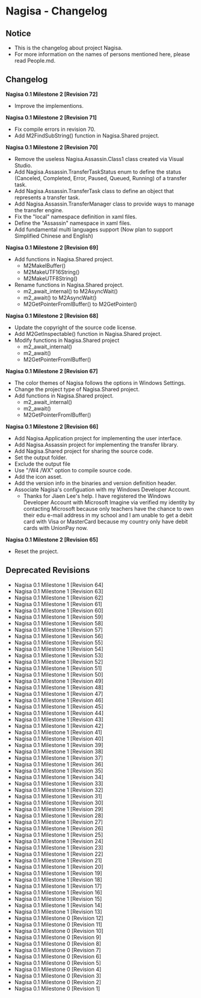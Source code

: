 ﻿# Nagisa - Changelog

## Notice
- This is the changelog about project Nagisa.
- For more information on the names of persons mentioned here, please read 
  People.md.

## Changelog

**Nagisa 0.1 Milestone 2 [Revision 72]**
- Improve the implementions. 

**Nagisa 0.1 Milestone 2 [Revision 71]**
- Fix compile errors in revision 70.
- Add M2FindSubString() function in Nagisa.Shared project.

**Nagisa 0.1 Milestone 2 [Revision 70]**
- Remove the useless Nagisa.Assassin.Class1 class created via Visual Studio.
- Add Nagisa.Assassin.TransferTaskStatus enum to define the status (Canceled, 
  Completed, Error, Paused, Queued, Running) of a transfer task.
- Add Nagisa.Assassin.TransferTask class to define an object that represents a 
  transfer task.
- Add Nagisa.Assassin.TransferManager class to provide ways to manage the 
  transfer engine.
- Fix the "local" namespace definition in xaml files.
- Define the "Assassin" namespace in xaml files.
- Add fundamental multi languages support (Now plan to support Simplified 
  Chinese and English)

**Nagisa 0.1 Milestone 2 [Revision 69]** 
- Add functions in Nagisa.Shared project.
  - M2MakeIBuffer()
  - M2MakeUTF16String()
  - M2MakeUTF8String()
- Rename functions in Nagisa.Shared project.
  - m2_await_internal() to M2AsyncWait()
  - m2_await() to M2AsyncWait()
  - M2GetPointerFromIBuffer() to M2GetPointer()

**Nagisa 0.1 Milestone 2 [Revision 68]** 
- Update the copyright of the source code license.
- Add M2GetInspectable() function in Nagisa.Shared project.
- Modify functions in Nagisa.Shared project
  - m2_await_internal()
  - m2_await()
  - M2GetPointerFromIBuffer()

**Nagisa 0.1 Milestone 2 [Revision 67]** 
- The color themes of Nagisa follows the options in Windows Settings.
- Change the project type of Nagisa.Shared project.
- Add functions in Nagisa.Shared project.
  - m2_await_internal()
  - m2_await()
  - M2GetPointerFromIBuffer()

**Nagisa 0.1 Milestone 2 [Revision 66]** 
- Add Nagisa.Application project for implementing the user interface.
- Add Nagisa.Assassin project for implementing the transfer library.
- Add Nagisa.Shared project for sharing the source code.
- Set the output folder.
- Exclude the output file
- Use "/W4 /WX" option to compile source code.
- Add the icon asset.
- Add the version info in the binaries and version definition header.
- Associate Nagisa's configuation with my Windows Developer Account.
  - Thanks for Jiaen Lee's help. I have registered the Windows Developer 
    Account with Microsoft Imagine via verified my identity by contacting 
    Microsoft because only teachers have the chance to own their edu e-mail 
    address in my school and I am unable to get a debit card with Visa or 
    MasterCard because my country only have debit cards with UnionPay now.

**Nagisa 0.1 Milestone 2 [Revision 65]** 
- Reset the project.

## Deprecated Revisions
- Nagisa 0.1 Milestone 1 [Revision 64]
- Nagisa 0.1 Milestone 1 [Revision 63]
- Nagisa 0.1 Milestone 1 [Revision 62]
- Nagisa 0.1 Milestone 1 [Revision 61]
- Nagisa 0.1 Milestone 1 [Revision 60]
- Nagisa 0.1 Milestone 1 [Revision 59]
- Nagisa 0.1 Milestone 1 [Revision 58]
- Nagisa 0.1 Milestone 1 [Revision 57]
- Nagisa 0.1 Milestone 1 [Revision 56]
- Nagisa 0.1 Milestone 1 [Revision 55]
- Nagisa 0.1 Milestone 1 [Revision 54]
- Nagisa 0.1 Milestone 1 [Revision 53]
- Nagisa 0.1 Milestone 1 [Revision 52]
- Nagisa 0.1 Milestone 1 [Revision 51]
- Nagisa 0.1 Milestone 1 [Revision 50]
- Nagisa 0.1 Milestone 1 [Revision 49]
- Nagisa 0.1 Milestone 1 [Revision 48]
- Nagisa 0.1 Milestone 1 [Revision 47]
- Nagisa 0.1 Milestone 1 [Revision 46]
- Nagisa 0.1 Milestone 1 [Revision 45]
- Nagisa 0.1 Milestone 1 [Revision 44]
- Nagisa 0.1 Milestone 1 [Revision 43]
- Nagisa 0.1 Milestone 1 [Revision 42]
- Nagisa 0.1 Milestone 1 [Revision 41]
- Nagisa 0.1 Milestone 1 [Revision 40]
- Nagisa 0.1 Milestone 1 [Revision 39]
- Nagisa 0.1 Milestone 1 [Revision 38]
- Nagisa 0.1 Milestone 1 [Revision 37]
- Nagisa 0.1 Milestone 1 [Revision 36]
- Nagisa 0.1 Milestone 1 [Revision 35]
- Nagisa 0.1 Milestone 1 [Revision 34]
- Nagisa 0.1 Milestone 1 [Revision 33]
- Nagisa 0.1 Milestone 1 [Revision 32]
- Nagisa 0.1 Milestone 1 [Revision 31]
- Nagisa 0.1 Milestone 1 [Revision 30]
- Nagisa 0.1 Milestone 1 [Revision 29]
- Nagisa 0.1 Milestone 1 [Revision 28]
- Nagisa 0.1 Milestone 1 [Revision 27]
- Nagisa 0.1 Milestone 1 [Revision 26]
- Nagisa 0.1 Milestone 1 [Revision 25]
- Nagisa 0.1 Milestone 1 [Revision 24]
- Nagisa 0.1 Milestone 1 [Revision 23]
- Nagisa 0.1 Milestone 1 [Revision 22]
- Nagisa 0.1 Milestone 1 [Revision 21]
- Nagisa 0.1 Milestone 1 [Revision 20]
- Nagisa 0.1 Milestone 1 [Revision 19]
- Nagisa 0.1 Milestone 1 [Revision 18]
- Nagisa 0.1 Milestone 1 [Revision 17]
- Nagisa 0.1 Milestone 1 [Revision 16]
- Nagisa 0.1 Milestone 1 [Revision 15]
- Nagisa 0.1 Milestone 1 [Revision 14]
- Nagisa 0.1 Milestone 1 [Revision 13]
- Nagisa 0.1 Milestone 0 [Revision 12]
- Nagisa 0.1 Milestone 0 [Revision 11]
- Nagisa 0.1 Milestone 0 [Revision 10]
- Nagisa 0.1 Milestone 0 [Revision 9]
- Nagisa 0.1 Milestone 0 [Revision 8]
- Nagisa 0.1 Milestone 0 [Revision 7]
- Nagisa 0.1 Milestone 0 [Revision 6]
- Nagisa 0.1 Milestone 0 [Revision 5]
- Nagisa 0.1 Milestone 0 [Revision 4]
- Nagisa 0.1 Milestone 0 [Revision 3]
- Nagisa 0.1 Milestone 0 [Revision 2]
- Nagisa 0.1 Milestone 0 [Revision 1]
